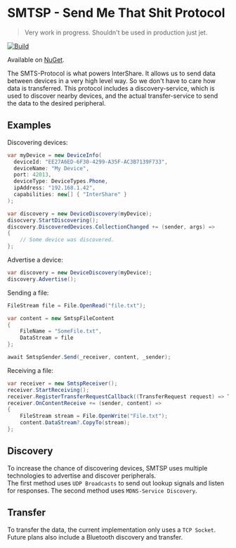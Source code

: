 # SMTSP - Send Me That Shit Protocol

> Very work in progress. Shouldn't be used in production just jet.

[![Build](https://github.com/InterShare/SMTSP/actions/workflows/build.yml/badge.svg)](https://github.com/InterShare/SMTSP/actions/workflows/build.yml)

Available on [NuGet](https://www.nuget.org/packages/SMTSP/).


The SMTS-Protocol is what powers InterShare. It allows us to send data between devices in a very high level way. So we don't have to care how data is transferred. 
This protocol includes a discovery-service, which is used to discover nearby devices, and the actual transfer-service to send the data to the desired peripheral.

## Examples

Discovering devices:
```csharp
var myDevice = new DeviceInfo(
  deviceId: "EE27A6ED-6F30-4299-A35F-AC3B7139F733",
  deviceName: "My Device",
  port: 42013,
  deviceType: DeviceTypes.Phone,
  ipAddress: "192.168.1.42",
  capabilities: new[] { "InterShare" }
);

var discovery = new DeviceDiscovery(myDevice);
disocvery.StartDiscovering();
discovery.DiscoveredDevices.CollectionChanged += (sender, args) =>
{
    // Some device was discovered.
};
```

Advertise a device:
```csharp
var discovery = new DeviceDiscovery(myDevice);
discovery.Advertise();
```

Sending a file:
```csharp
FileStream file = File.OpenRead("file.txt");

var content = new SmtspFileContent
{
    FileName = "SomeFile.txt",
    DataStream = file
};

await SmtspSender.Send(_receiver, content, _sender);
```

Receiving a file:
```csharp
var receiver = new SmtspReceiver();
receiver.StartReceiving();
receiver.RegisterTransferRequestCallback((TransferRequest request) => Task.FromResult(true));
receiver.OnContentReceive += (sender, content) =>
{
    FileStream stream = File.OpenWrite("File.txt");
    content.DataStream?.CopyTo(stream);
};
```

## Discovery

To increase the chance of discovering devices, SMTSP uses multiple technologies to advertise and discover peripherals. <br />
The first method uses `UDP Broadcasts` to send out lookup signals and listen for responses. The second method uses `MDNS-Service Discovery`.

## Transfer

To transfer the data, the current implementation only uses a `TCP Socket`. Future plans also include a Bluetooth discovery and transfer.
